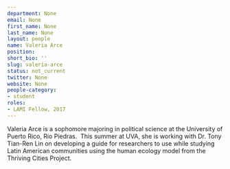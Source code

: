 ```yaml
---
department: None
email: None
first_name: None
last_name: None
layout: people
name: Valeria Arce
position:
short_bio: ''
slug: valeria-arce
status: not_current
twitter: None
website: None
people-category:
- student
roles:
- LAMI Fellow, 2017
---
```


Valeria Arce is a sophomore majoring in political science at the University of Puerto Rico, Rio Piedras.  This summer at UVA, she is working with Dr. Tony Tian-Ren Lin on developing a guide for researchers to use while studying Latin American communities using the human ecology model from the Thriving Cities Project.
